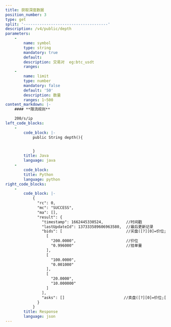 ```yaml
---
title: 获取深度数据
position_number: 3
type: get
split: '-------------------------------------'
description: /v4/public/depth
parameters:
    -
        name: symbol
        type: string
        mandatory: true
        default:
        description: 交易对  eg:btc_usdt
        ranges:
    -
        name: limit
        type: number
        mandatory: false
        default: '50'
        description: 数量
        ranges: 1~500
content_markdown: |-
    #### **限流规则**

    200/s/ip
left_code_blocks:
    -
        code_block: |-
            public String depth(){


            }
        title: Java
        language: java
    -
        code_block:
        title: Python
        language: python
right_code_blocks:
    -
        code_block: |-
            {
              "rc": 0,
              "mc": "SUCCESS",
              "ma": [],
              "result": {
                "timestamp": 1662445330524,          //时间戳
                "lastUpdateId": 137333589606963580,  //最后更新记录
                "bids": [                            //买盘([?][0]=价位;[?][1]=挂单量)
                  [
                    "200.0000",                      //价位
                    "0.996000"                       //挂单量
                  ],
                  [
                    "100.0000",
                    "0.001000"
                  ],
                  [
                    "20.0000",
                    "10.000000"
                  ]
                ],
                "asks": []                          //卖盘([?][0]=价位;[?][1]=挂单量)
              }
            }
        title: Response
        language: json
---
```

